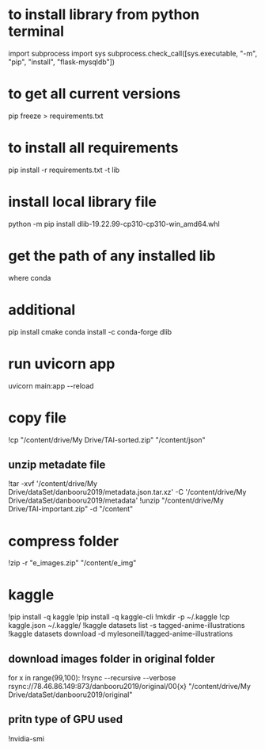 

# to install library from python terminal
import subprocess
import sys
subprocess.check_call([sys.executable, "-m", "pip", "install", "flask-mysqldb"])

# to get all current versions
pip freeze > requirements.txt 

# to install all requirements
pip install -r requirements.txt -t lib

# install local library file
python -m pip install dlib-19.22.99-cp310-cp310-win_amd64.whl 

# get the path of any installed lib
where conda

# additional
pip install cmake
conda install -c conda-forge dlib

# run uvicorn app
uvicorn main:app --reload

# copy file
!cp "/content/drive/My Drive/TAI-sorted.zip"  "/content/json"

## unzip metadate file
!tar -xvf  '/content/drive/My Drive/dataSet/danbooru2019/metadata.json.tar.xz' -C '/content/drive/My Drive/dataSet/danbooru2019/metadata'
!unzip "/content/drive/My Drive/TAI-important.zip" -d "/content"

# compress folder
!zip -r "e_images.zip" "/content/e_img" 

# kaggle
!pip install -q kaggle
!pip install -q kaggle-cli
!mkdir -p ~/.kaggle
!cp kaggle.json ~/.kaggle/
!kaggle datasets list -s tagged-anime-illustrations
!kaggle datasets download -d mylesoneill/tagged-anime-illustrations

## download images folder in original folder
for x in range(99,100):
  !rsync --recursive --verbose rsync://78.46.86.149:873/danbooru2019/original/00{x} "/content/drive/My Drive/dataSet/danbooru2019/original"

## pritn type of GPU used
!nvidia-smi
  


